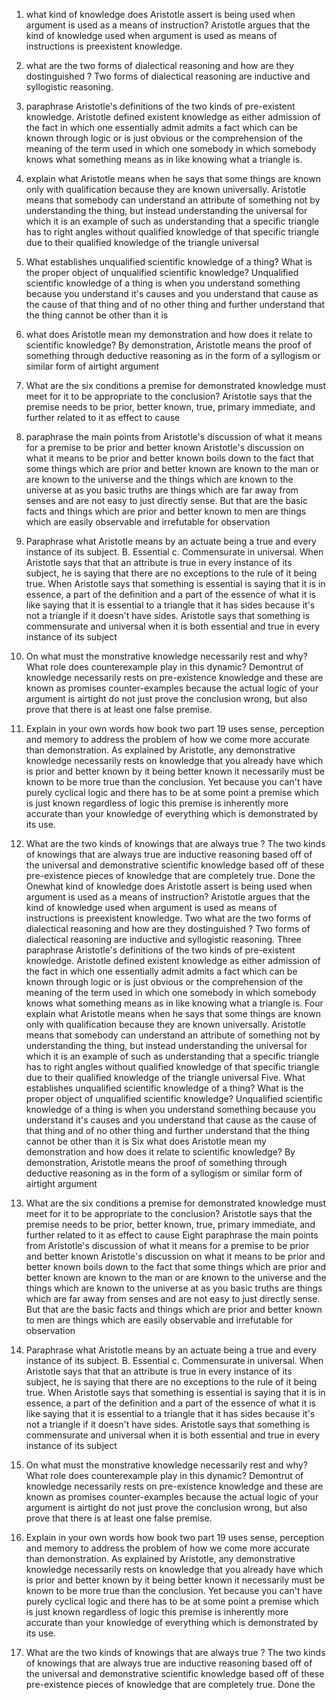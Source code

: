 1. what kind of knowledge does Aristotle assert is being used when argument is used as a means of instruction?
Aristotle argues that the kind of knowledge used when argument is used as means of instructions is preexistent knowledge.
2. what are the two forms of dialectical reasoning and how are they dostinguished ?
Two forms of dialectical reasoning are inductive and syllogistic reasoning.
3. paraphrase Aristotle's definitions of the two kinds of pre-existent knowledge.
Aristotle defined existent knowledge as either admission of the fact in which one essentially admit admits a fact which can be known through logic or is just obvious or the comprehension of the meaning of the term used in which one somebody in which somebody knows what something means as in like knowing what a triangle is.
4. explain what Aristotle means when he says that some things are known only with qualification because they are known universally.
Aristotle means that somebody can understand an attribute of something not by understanding the thing, but instead understanding the universal for which it is an example of such as understanding that a specific triangle has to right angles without qualified knowledge of that specific triangle due to their qualified knowledge of the triangle universal
5. What establishes unqualified scientific knowledge of a thing? What is the proper object of unqualified scientific knowledge?
Unqualified scientific knowledge of a thing is when you understand something because you understand it's causes and you understand that cause as the cause of that thing and of no other thing and further understand that the thing cannot be other than it is
6. what does Aristotle mean my demonstration and how does it relate to scientific knowledge?
By demonstration, Aristotle means the proof of something through deductive reasoning as in the form of a syllogism or similar form of airtight argument
7. What are the six conditions a premise for demonstrated knowledge must meet for it to be appropriate to the conclusion?
Aristotle says that the premise needs to be prior, better known, true, primary immediate, and further related to it as effect to cause
8. paraphrase the main points from Aristotle's discussion of what it means for a premise to be prior and better known
Aristotle's discussion on what it means to be prior and better known boils down to the fact that some things which are prior and better known are known to the man or are known to the universe and the things which are known to the universe at as you basic truths are things which are far away from senses and are not easy to just directly sense. But that are the basic facts and things which are prior and better known to men are things which are easily observable and irrefutable for observation
9. Paraphrase what Aristotle means by an actuate being a true and every instance of its subject. B. Essential c. Commensurate in universal.
When Aristotle says that that an attribute is true in every instance of its subject, he is saying that there are no exceptions to the rule of it being true. When Aristotle says that something is essential is saying that it is in essence, a part of the definition and a part of the essence of what it is like saying that it is essential to a triangle that it has sides because it's not a triangle if it doesn't have sides. Aristotle says that something is commensurate and universal when it is both essential and true in every instance of its subject
10. On what must the monstrative knowledge necessarily rest and why? What role does counterexample play in this dynamic?
Demontrut of knowledge necessarily rests on pre-existence knowledge and these are known as promises counter-examples because the actual logic of your argument is airtight do not just prove the conclusion wrong, but also prove that there is at least one false premise.

11. Explain in your own words how book two part 19 uses sense, perception and memory to address the problem of how we come more accurate than demonstration.
As explained by Aristotle, any demonstrative knowledge necessarily rests on knowledge that you already have which is prior and better known by it being better known it necessarily must be known to be more true than the conclusion. Yet because you can't have purely cyclical logic and there has to be at some point a premise which is just known regardless of logic this premise is inherently more accurate than your knowledge of everything which is demonstrated by its use.
12. What are the two kinds of knowings that are always true ?
The two kinds of knowings that are always true are inductive reasoning based off of the universal and demonstrative scientific knowledge based off of these pre-existence pieces of knowledge that are completely true. Done the
 Onewhat kind of knowledge does Aristotle assert is being used when argument is used as a means of instruction?
Aristotle argues that the kind of knowledge used when argument is used as means of instructions is preexistent knowledge.
Two what are the two forms of dialectical reasoning and how are they dostinguished ?
Two forms of dialectical reasoning are inductive and syllogistic reasoning.
Three paraphrase Aristotle's definitions of the two kinds of pre-existent knowledge.
Aristotle defined existent knowledge as either admission of the fact in which one essentially admit admits a fact which can be known through logic or is just obvious or the comprehension of the meaning of the term used in which one somebody in which somebody knows what something means as in like knowing what a triangle is.
Four explain what Aristotle means when he says that some things are known only with qualification because they are known universally.
Aristotle means that somebody can understand an attribute of something not by understanding the thing, but instead understanding the universal for which it is an example of such as understanding that a specific triangle has to right angles without qualified knowledge of that specific triangle due to their qualified knowledge of the triangle universal
Five. What establishes unqualified scientific knowledge of a thing? What is the proper object of unqualified scientific knowledge?
Unqualified scientific knowledge of a thing is when you understand something because you understand it's causes and you understand that cause as the cause of that thing and of no other thing and further understand that the thing cannot be other than it is
Six what does Aristotle mean my demonstration and how does it relate to scientific knowledge?
By demonstration, Aristotle means the proof of something through deductive reasoning as in the form of a syllogism or similar form of airtight argument
7. What are the six conditions a premise for demonstrated knowledge must meet for it to be appropriate to the conclusion?
Aristotle says that the premise needs to be prior, better known, true, primary immediate, and further related to it as effect to cause
Eight paraphrase the main points from Aristotle's discussion of what it means for a premise to be prior and better known
Aristotle's discussion on what it means to be prior and better known boils down to the fact that some things which are prior and better known are known to the man or are known to the universe and the things which are known to the universe at as you basic truths are things which are far away from senses and are not easy to just directly sense. But that are the basic facts and things which are prior and better known to men are things which are easily observable and irrefutable for observation
9. Paraphrase what Aristotle means by an actuate being a true and every instance of its subject. B. Essential c. Commensurate in universal.
When Aristotle says that that an attribute is true in every instance of its subject, he is saying that there are no exceptions to the rule of it being true. When Aristotle says that something is essential is saying that it is in essence, a part of the definition and a part of the essence of what it is like saying that it is essential to a triangle that it has sides because it's not a triangle if it doesn't have sides. Aristotle says that something is commensurate and universal when it is both essential and true in every instance of its subject
10. On what must the monstrative knowledge necessarily rest and why? What role does counterexample play in this dynamic?
Demontrut of knowledge necessarily rests on pre-existence knowledge and these are known as promises counter-examples because the actual logic of your argument is airtight do not just prove the conclusion wrong, but also prove that there is at least one false premise.

11. Explain in your own words how book two part 19 uses sense, perception and memory to address the problem of how we come more accurate than demonstration.
As explained by Aristotle, any demonstrative knowledge necessarily rests on knowledge that you already have which is prior and better known by it being better known it necessarily must be known to be more true than the conclusion. Yet because you can't have purely cyclical logic and there has to be at some point a premise which is just known regardless of logic this premise is inherently more accurate than your knowledge of everything which is demonstrated by its use.
12. What are the two kinds of knowings that are always true ?
The two kinds of knowings that are always true are inductive reasoning based off of the universal and demonstrative scientific knowledge based off of these pre-existence pieces of knowledge that are completely true. Done the
 
